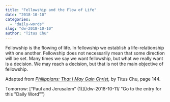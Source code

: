 ```yaml
---
title: "Fellowship and the Flow of Life"
date: "2018-10-10"
categories: 
  - "daily-words"
slug: "dw-2018-10-10"
author: "Titus Chu"
---
```


Fellowship is the flowing of life. In fellowship we establish a life-relationship with one another. Fellowship does not necessarily mean that some direction will be set. Many times we say we want fellowship, but what we really want is a decision. We may reach a decision, but that is not the main objective of fellowship.

Adapted from _[Philippians: That I May Gain Christ](/book-philippians/ "Go to the listing for this book"),_ by Titus Chu, page 144.

Tomorrow: [“Paul and Jerusalem” (1)](/dw-2018-10-11/ "Go to the entry for this "Daily Word"")

